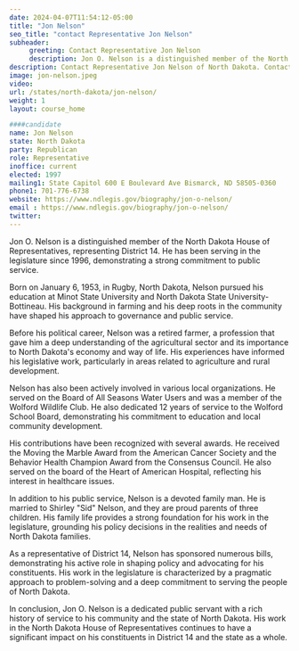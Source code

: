 ```yaml
---
date: 2024-04-07T11:54:12-05:00
title: "Jon Nelson"
seo_title: "contact Representative Jon Nelson"
subheader:
     greeting: Contact Representative Jon Nelson
     description: Jon O. Nelson is a distinguished member of the North Dakota House of Representatives, representing District 14. He has been serving in the legislature since 1996, demonstrating a strong commitment to public service.
description: Contact Representative Jon Nelson of North Dakota. Contact information for Jon Nelson includes email address, phone number, and mailing address.
image: jon-nelson.jpeg
video:
url: /states/north-dakota/jon-nelson/
weight: 1
layout: course_home

####candidate
name: Jon Nelson
state: North Dakota
party: Republican
role: Representative
inoffice: current
elected: 1997
mailing1: State Capitol 600 E Boulevard Ave Bismarck, ND 58505-0360
phone1: 701-776-6738
website: https://www.ndlegis.gov/biography/jon-o-nelson/
email : https://www.ndlegis.gov/biography/jon-o-nelson/
twitter: 
---
```

Jon O. Nelson is a distinguished member of the North Dakota House of Representatives, representing District 14. He has been serving in the legislature since 1996, demonstrating a strong commitment to public service.

Born on January 6, 1953, in Rugby, North Dakota, Nelson pursued his education at Minot State University and North Dakota State University-Bottineau. His background in farming and his deep roots in the community have shaped his approach to governance and public service.

Before his political career, Nelson was a retired farmer, a profession that gave him a deep understanding of the agricultural sector and its importance to North Dakota's economy and way of life. His experiences have informed his legislative work, particularly in areas related to agriculture and rural development.

Nelson has also been actively involved in various local organizations. He served on the Board of All Seasons Water Users and was a member of the Wolford Wildlife Club. He also dedicated 12 years of service to the Wolford School Board, demonstrating his commitment to education and local community development.

His contributions have been recognized with several awards. He received the Moving the Marble Award from the American Cancer Society and the Behavior Health Champion Award from the Consensus Council. He also served on the board of the Heart of American Hospital, reflecting his interest in healthcare issues.

In addition to his public service, Nelson is a devoted family man. He is married to Shirley "Sid" Nelson, and they are proud parents of three children. His family life provides a strong foundation for his work in the legislature, grounding his policy decisions in the realities and needs of North Dakota families.

As a representative of District 14, Nelson has sponsored numerous bills, demonstrating his active role in shaping policy and advocating for his constituents. His work in the legislature is characterized by a pragmatic approach to problem-solving and a deep commitment to serving the people of North Dakota.

In conclusion, Jon O. Nelson is a dedicated public servant with a rich history of service to his community and the state of North Dakota. His work in the North Dakota House of Representatives continues to have a significant impact on his constituents in District 14 and the state as a whole.

